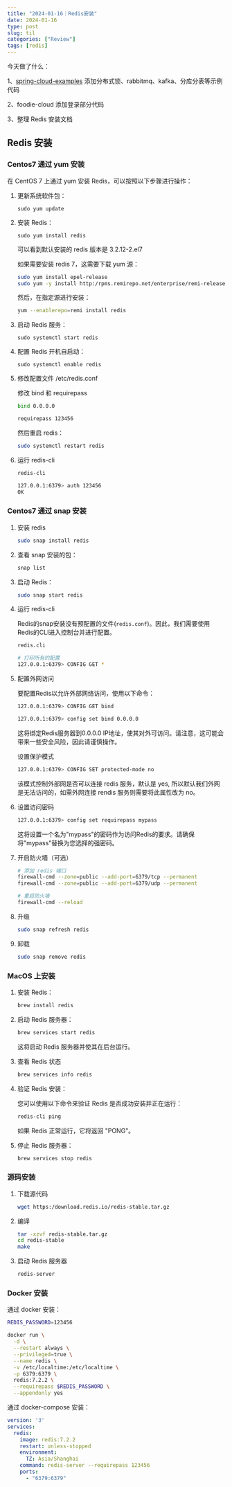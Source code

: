 ```yaml
---
title: "2024-01-16｜Redis安装"
date: 2024-01-16
type: post
slug: til
categories: ["Review"]
tags: [redis]
---
```




今天做了什么：

1、[spring-cloud-examples](https:/github.com/chensoul/spring-cloud-examples) 添加分布式锁、rabbitmq、kafka、分库分表等示例代码

2、foodie-cloud 添加登录部分代码

3、整理 Redis 安装文档



## Redis 安装

### Centos7 通过 yum 安装

在 CentOS 7 上通过 yum 安装 Redis，可以按照以下步骤进行操作：

1. 更新系统软件包：

   ```
   sudo yum update
   ```

2. 安装 Redis：

   ```
   sudo yum install redis
   ```

   可以看到默认安装的 redis 版本是 3.2.12-2.el7

   如果需要安装 redis 7，这需要下载 yum 源：

   ```bash
   sudo yum install epel-release
   sudo yum -y install http:/rpms.remirepo.net/enterprise/remi-release-7.rpm
   ```

   然后，在指定源进行安装：

   ```bash
   yum --enablerepo=remi install redis
   ```

3. 启动 Redis 服务：

   ```
   sudo systemctl start redis
   ```

4. 配置 Redis 开机自启动：

   ```
   sudo systemctl enable redis
   ```

5. 修改配置文件 /etc/redis.conf

   修改 bind 和 requirepass

   ```bash
   bind 0.0.0.0
   
   requirepass 123456
   ```

   然后重启 redis：

   ```bash
   sudo systemctl restart redis
   ```

6. 运行 redis-cli

   ```bash
   redis-cli
   
   127.0.0.1:6379> auth 123456
   OK
   ```


### Centos7 通过 snap 安装

1. 安装 redis

   ```bash
   sudo snap install redis
   ```

2. 查看 snap 安装的包：

   ```bash
   snap list
   ```

3. 启动  Redis：

   ```bash
   sudo snap start redis
   ```

4. 运行 redis-cli

   Redis的snap安装没有预配置的文件(`redis.conf`)。因此，我们需要使用Redis的CLI进入控制台并进行配置。

   ```bash
   redis.cli
   
   # 打印所有的配置
   127.0.0.1:6379> CONFIG GET *
   ```

5. 配置外网访问

   要配置Redis以允许外部网络访问，使用以下命令：

   ```bash
   127.0.0.1:6379> CONFIG GET bind
   
   127.0.0.1:6379> config set bind 0.0.0.0
   ```

   这将绑定Redis服务器到0.0.0.0 IP地址，使其对外可访问。请注意，这可能会带来一些安全风险，因此请谨慎操作。

   设置保护模式

   ```bash
   127.0.0.1:6379> CONFIG SET protected-mode no
   ```

   该模式控制外部网是否可以连接 redis 服务，默认是 yes, 所以默认我们外网是无法访问的，如需外网连接 rendis 服务则需要将此属性改为 no。

6. 设置访问密码

   ```bash
   127.0.0.1:6379> config set requirepass mypass
   ```

   这将设置一个名为"mypass"的密码作为访问Redis的要求。请确保将"mypass"替换为您选择的强密码。

7. 开启防火墙（可选）

   ```bash
   # 添加 redis 端口
   firewall-cmd --zone=public --add-port=6379/tcp --permanent
   firewall-cmd --zone=public --add-port=6379/udp --permanent
   
   # 重启防火墙
   firewall-cmd --reload
   ```

8. 升级

   ```bash
   sudo snap refresh redis
   ```

9. 卸载

   ```bash
   sudo snap remove redis
   ```

   

### MacOS 上安装

1. 安装 Redis：

   ```bash
   brew install redis
   ```

2. 启动 Redis 服务器：

   ```bash
   brew services start redis
   ```

   这将启动 Redis 服务器并使其在后台运行。

3. 查看 Redis 状态

   ```bash
   brew services info redis
   ```

4. 验证 Redis 安装：

   您可以使用以下命令来验证 Redis 是否成功安装并正在运行：

   ```bash
   redis-cli ping
   ```

   如果 Redis 正常运行，它将返回 "PONG"。

5. 停止 Redis 服务器：

   ```bash
   brew services stop redis
   ```

   

### 源码安装

1. 下载源代码

   ```bash
   wget https:/download.redis.io/redis-stable.tar.gz
   ```

2. 编译

   ```bash
   tar -xzvf redis-stable.tar.gz
   cd redis-stable
   make
   ```

3. 启动 Redis 服务器

   ```bash
   redis-server
   ```

   

### Docker 安装

通过 docker 安装：

```bash
REDIS_PASSWORD=123456

docker run \
  -d \
  --restart always \
  --privileged=true \
  --name redis \
  -v /etc/localtime:/etc/localtime \
  -p 6379:6379 \
  redis:7.2.2 \
  --requirepass $REDIS_PASSWORD \
  --appendonly yes
```

通过 docker-compose 安装：

```yaml
version: '3'
services:
  redis:
    image: redis:7.2.2
    restart: unless-stopped
    environment:
      TZ: Asia/Shanghai
    command: redis-server --requirepass 123456
    ports:
      - "6379:6379"
```


